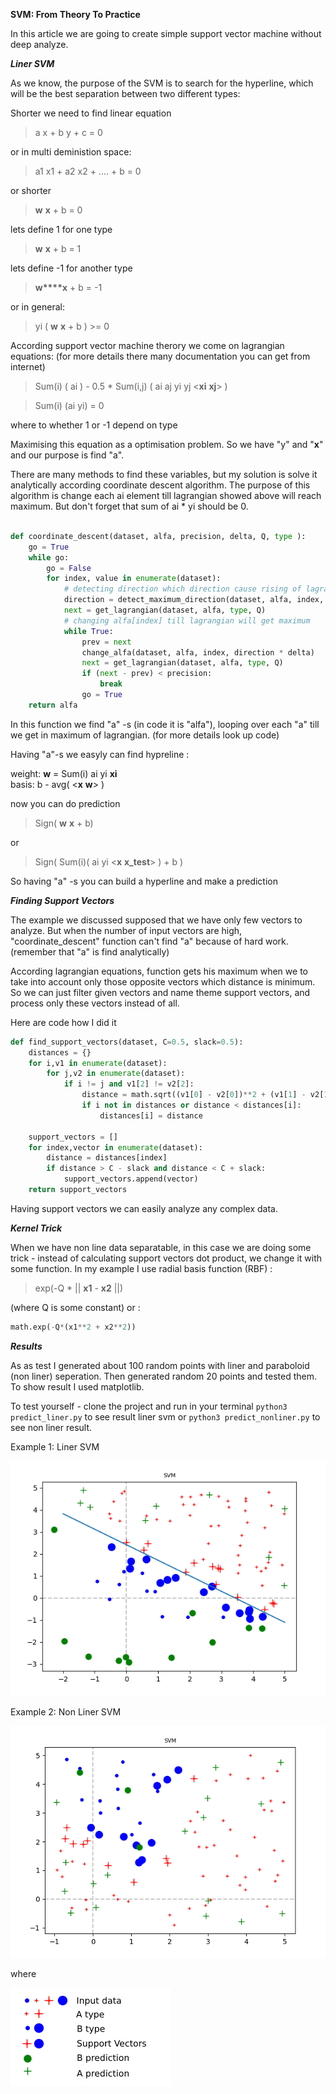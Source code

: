 

**SVM: From Theory To Practice**

In this article we are going to create simple support vector machine without deep analyze.


***Liner SVM***


As we know, the purpose of the SVM is to search for the hyperline, which will be the best separation between two different types:

Shorter we need to find linear equation

> a x + b y + c = 0

or in multi deministion space:

> a1 x1 + a2 x2 + .... + b  = 0

or shorter 

> **w** **x** + b = 0
  
lets define 1 for one type  
> **w** **x** + b = 1

lets define -1 for another type  
> **w****x** + b = -1

or in general:
> yi ( **w** **x** + b ) >= 0



According support vector machine therory we come on lagrangian equations: (for more details there many documentation you can get from internet)

> Sum(i) ( ai ) - 0.5 * Sum(i,j) ( ai aj yi yj <**xi** **xj**> )

> Sum(i) (ai yi) = 0

where to whether 1 or -1 depend on type


Maximising this equation as a optimisation problem. So we have "y" and "**x**" and our purpose is find "a".


There are many methods to find these variables, but my solution is solve it analytically according coordinate descent algorithm.
The purpose of this algorithm is change each ai element till lagrangian showed above will reach maximum. But don't forget that sum of ai * yi should be 0.


```python

def coordinate_descent(dataset, alfa, precision, delta, Q, type ):
    go = True
    while go:
        go = False
        for index, value in enumerate(dataset):
            # detecting direction which direction cause rising of lagrangian 
            direction = detect_maximum_direction(dataset, alfa, index, delta, type, Q)
            next = get_lagrangian(dataset, alfa, type, Q)
            # changing alfa[index] till lagrangian will get maximum
            while True:
                prev = next
                change_alfa(dataset, alfa, index, direction * delta)
                next = get_lagrangian(dataset, alfa, type, Q)
                if (next - prev) < precision:
                    break
                go = True
    return alfa

``` 

In this function we find "a" -s (in code it is "alfa"), looping over each "a" till we get in maximum of lagrangian. (for more details look up code)


Having "a"-s we easyly can find hypreline :

weight: **w** = Sum(i) ai yi **xi**  
basis: b - avg( <**x** **w**>  )


now you can do prediction 

> Sign( **w** **x** + b) 

or
> Sign( Sum(i)( ai yi <**x**  **x_test**> ) + b )

So having "a" -s you can build a hyperline and make a prediction


***Finding Support Vectors***

The example we discussed supposed that we have only few vectors to analyze. But when the number of input vectors are high, "coordinate_descent" function can't find "a" because of hard work.
(remember that "a" is find analytically)

According lagrangian equations, function gets his maximum when we to take into account only those opposite vectors which distance is minimum.
So we can just filter given vectors and name theme support vectors, and process only these vectors instead of all.


Here are code how I did it

```python
def find_support_vectors(dataset, C=0.5, slack=0.5):
    distances = {}
    for i,v1 in enumerate(dataset):
        for j,v2 in enumerate(dataset):
            if i != j and v1[2] != v2[2]:
                distance = math.sqrt((v1[0] - v2[0])**2 + (v1[1] - v2[1])**2)
                if i not in distances or distance < distances[i]:
                    distances[i] = distance

    support_vectors = []
    for index,vector in enumerate(dataset):
        distance = distances[index]
        if distance > C - slack and distance < C + slack:
            support_vectors.append(vector)
    return support_vectors
```

Having support vectors we can easily analyze any complex data.



***Kernel Trick***

When we have non line data separatable, in this case we are doing some trick - instead of calculating support vectors dot product, we change it with some function.
In my example I use radial basis function (RBF) :

> exp(-Q * || **x1** - **x2** ||) 

(where Q is some constant) or :  
```python
math.exp(-Q*(x1**2 + x2**2))
``` 


***Results***

As as test I generated about 100 random points with liner and paraboloid (non liner) seperation. 
Then generated random 20 points and tested them. To show result I used matplotlib.

To test yourself - clone the project and run in your terminal `python3 predict_liner.py` to see result liner svm or `python3 predict_nonliner.py`  to see non liner result.

Example 1: Liner SVM

<img src="img/liner.png"> 

Example 2: Non Liner SVM 

<img src="img/nonliner.png"> 

where

<img src="img/description.png">